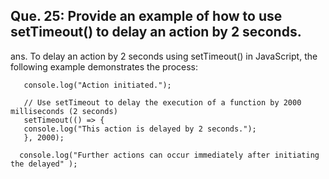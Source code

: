 ## Que. 25: Provide an example of how to use setTimeout() to delay an action by 2 seconds.

ans. To delay an action by 2 seconds using setTimeout() in JavaScript, the following example demonstrates the process:


       console.log("Action initiated.");

       // Use setTimeout to delay the execution of a function by 2000 milliseconds (2 seconds)
       setTimeout(() => {
       console.log("This action is delayed by 2 seconds.");
       }, 2000);

      console.log("Further actions can occur immediately after initiating the delayed" );